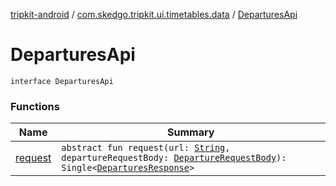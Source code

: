 [tripkit-android](../../index.md) / [com.skedgo.tripkit.ui.timetables.data](../index.md) / [DeparturesApi](./index.md)

# DeparturesApi

`interface DeparturesApi`

### Functions

| Name | Summary |
|---|---|
| [request](request.md) | `abstract fun request(url: `[`String`](https://kotlinlang.org/api/latest/jvm/stdlib/kotlin/-string/index.html)`, departureRequestBody: `[`DepartureRequestBody`](../-departure-request-body/index.md)`): Single<`[`DeparturesResponse`](../../com.skedgo.tripkit.ui.model/-departures-response/index.md)`>` |
